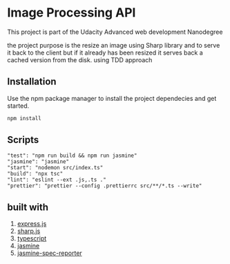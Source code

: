 # Image Processing API

This project is part of the Udacity Advanced web development Nanodegree

the project purpose is the resize an image using Sharp library and to serve it back to the client but if it already has been resized it serves back a cached version from the disk.
using TDD approach  



## Installation

Use the npm package manager to install the project dependecies and get started.

```bash
npm install
```

## Scripts

```
"test": "npm run build && npm run jasmine"
"jasmine": "jasmine"
"start": "nodemon src/index.ts"
"build": "npx tsc"
"lint": "eslint --ext .js,.ts ."
"prettier": "prettier --config .prettierrc src/**/*.ts --write"
```

## built with
1. [express.js](https://www.npmjs.com/package/express)
2. [sharp.js](https://www.npmjs.com/package/sharp)
3. [typescript](https://www.npmjs.com/package/typescript)
4. [jasmine](https://www.npmjs.com/package/jasmine)
5. [jasmine-spec-reporter](https://www.npmjs.com/package/jasmine-spec-reporter)




